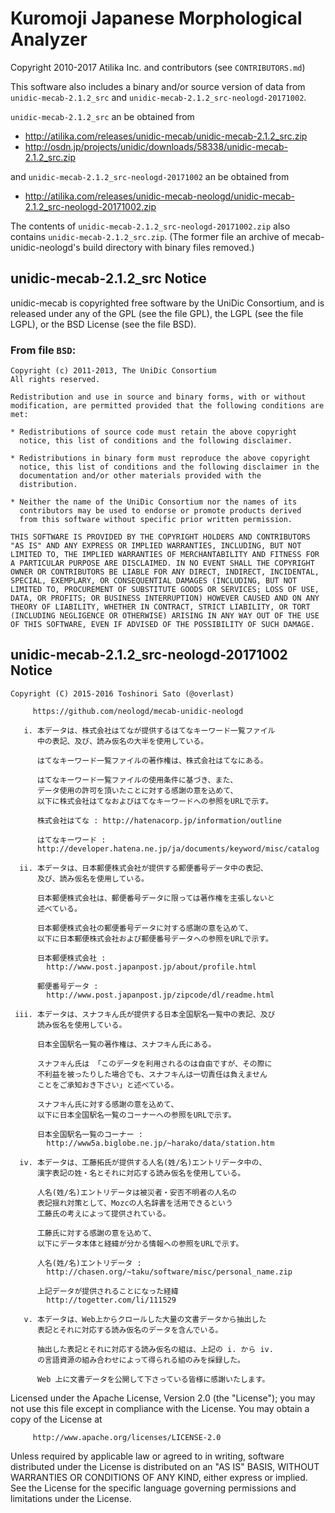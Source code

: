 # Kuromoji Japanese Morphological Analyzer

Copyright 2010-2017 Atilika Inc. and contributors (see `CONTRIBUTORS.md`)

This software also includes a binary and/or source version of data from
`unidic-mecab-2.1.2_src` and `unidic-mecab-2.1.2_src-neologd-20171002`.

`unidic-mecab-2.1.2_src` an be obtained from

- http://atilika.com/releases/unidic-mecab/unidic-mecab-2.1.2_src.zip
- http://osdn.jp/projects/unidic/downloads/58338/unidic-mecab-2.1.2_src.zip

and `unidic-mecab-2.1.2_src-neologd-20171002` an be obtained from

- http://atilika.com/releases/unidic-mecab-neologd/unidic-mecab-2.1.2_src-neologd-20171002.zip

The contents of `unidic-mecab-2.1.2_src-neologd-20171002.zip` also
contains `unidic-mecab-2.1.2_src.zip`. (The former file an archive
of mecab-unidic-neologd's build directory with binary files removed.)

## unidic-mecab-2.1.2_src Notice

unidic-mecab is copyrighted free software by the UniDic Consortium,
and is released under any of the GPL (see the file GPL), the LGPL (see
the file LGPL), or the BSD License (see the file BSD).

### From file `BSD`:

    Copyright (c) 2011-2013, The UniDic Consortium
    All rights reserved.

    Redistribution and use in source and binary forms, with or without
    modification, are permitted provided that the following conditions are
    met:

    * Redistributions of source code must retain the above copyright
      notice, this list of conditions and the following disclaimer.

    * Redistributions in binary form must reproduce the above copyright
      notice, this list of conditions and the following disclaimer in the
      documentation and/or other materials provided with the
      distribution.

    * Neither the name of the UniDic Consortium nor the names of its
      contributors may be used to endorse or promote products derived
      from this software without specific prior written permission.

    THIS SOFTWARE IS PROVIDED BY THE COPYRIGHT HOLDERS AND CONTRIBUTORS
    "AS IS" AND ANY EXPRESS OR IMPLIED WARRANTIES, INCLUDING, BUT NOT
    LIMITED TO, THE IMPLIED WARRANTIES OF MERCHANTABILITY AND FITNESS FOR
    A PARTICULAR PURPOSE ARE DISCLAIMED. IN NO EVENT SHALL THE COPYRIGHT
    OWNER OR CONTRIBUTORS BE LIABLE FOR ANY DIRECT, INDIRECT, INCIDENTAL,
    SPECIAL, EXEMPLARY, OR CONSEQUENTIAL DAMAGES (INCLUDING, BUT NOT
    LIMITED TO, PROCUREMENT OF SUBSTITUTE GOODS OR SERVICES; LOSS OF USE,
    DATA, OR PROFITS; OR BUSINESS INTERRUPTION) HOWEVER CAUSED AND ON ANY
    THEORY OF LIABILITY, WHETHER IN CONTRACT, STRICT LIABILITY, OR TORT
    (INCLUDING NEGLIGENCE OR OTHERWISE) ARISING IN ANY WAY OUT OF THE USE
    OF THIS SOFTWARE, EVEN IF ADVISED OF THE POSSIBILITY OF SUCH DAMAGE.

## unidic-mecab-2.1.2_src-neologd-20171002 Notice

    Copyright (C) 2015-2016 Toshinori Sato (@overlast)
   
         https://github.com/neologd/mecab-unidic-neologd
   
       i. 本データは、株式会社はてなが提供するはてなキーワード一覧ファイル
          中の表記、及び、読み仮名の大半を使用している。
   
          はてなキーワード一覧ファイルの著作権は、株式会社はてなにある。
   
          はてなキーワード一覧ファイルの使用条件に基づき、また、
          データ使用の許可を頂いたことに対する感謝の意を込めて、
          以下に株式会社はてなおよびはてなキーワードへの参照をURLで示す。
   
          株式会社はてな : http://hatenacorp.jp/information/outline
   
          はてなキーワード :
          http://developer.hatena.ne.jp/ja/documents/keyword/misc/catalog
   
      ii. 本データは、日本郵便株式会社が提供する郵便番号データ中の表記、
          及び、読み仮名を使用している。
   
          日本郵便株式会社は、郵便番号データに限っては著作権を主張しないと
          述べている。
   
          日本郵便株式会社の郵便番号データに対する感謝の意を込めて、
          以下に日本郵便株式会社および郵便番号データへの参照をURLで示す。
   
          日本郵便株式会社 :
            http://www.post.japanpost.jp/about/profile.html
   
          郵便番号データ :
            http://www.post.japanpost.jp/zipcode/dl/readme.html
   
     iii. 本データは、スナフキん氏が提供する日本全国駅名一覧中の表記、及び
          読み仮名を使用している。
   
          日本全国駅名一覧の著作権は、スナフキん氏にある。
   
          スナフキん氏は 「このデータを利用されるのは自由ですが、その際に
          不利益を被ったりした場合でも、スナフキんは一切責任は負えません
          ことをご承知おき下さい」と述べている。
   
          スナフキん氏に対する感謝の意を込めて、
          以下に日本全国駅名一覧のコーナーへの参照をURLで示す。
   
          日本全国駅名一覧のコーナー :
            http://www5a.biglobe.ne.jp/~harako/data/station.htm
   
      iv. 本データは、工藤拓氏が提供する人名(姓/名)エントリデータ中の、
          漢字表記の姓・名とそれに対応する読み仮名を使用している。
   
          人名(姓/名)エントリデータは被災者・安否不明者の人名の
          表記揺れ対策として、Mozcの人名辞書を活用できるという
          工藤氏の考えによって提供されている。
   
          工藤氏に対する感謝の意を込めて、
          以下にデータ本体と経緯が分かる情報への参照をURLで示す。
   
          人名(姓/名)エントリデータ :
            http://chasen.org/~taku/software/misc/personal_name.zip
   
          上記データが提供されることになった経緯
            http://togetter.com/li/111529
   
       v. 本データは、Web上からクロールした大量の文書データから抽出した
          表記とそれに対応する読み仮名のデータを含んでいる。
   
          抽出した表記とそれに対応する読み仮名の組は、上記の i. から iv.
          の言語資源の組み合わせによって得られる組のみを採録した。
   
          Web 上に文書データを公開して下さっている皆様に感謝いたします。
   
   Licensed under the Apache License, Version 2.0 (the &quot;License&quot;);
   you may not use this file except in compliance with the License.
   You may obtain a copy of the License at
   
         http://www.apache.org/licenses/LICENSE-2.0
   
   Unless required by applicable law or agreed to in writing, software
   distributed under the License is distributed on an &quot;AS IS&quot; BASIS,
   WITHOUT WARRANTIES OR CONDITIONS OF ANY KIND, either express or implied.
   See the License for the specific language governing permissions and
   limitations under the License.
